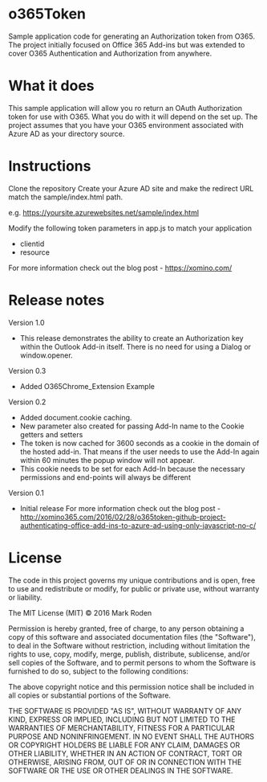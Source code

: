 # o365Token
Sample application code for generating an Authorization token from O365.
The project initially focused on Office 365 Add-ins but was extended to cover O365 Authentication and Authorization from anywhere.

# What it does
This sample application will allow you ro return an OAuth Authorization token for use with O365. What you do with it will depend on the set up.
The project assumes that you have your O365 environment associated with Azure AD as your directory source.

# Instructions
Clone the repository
Create your Azure AD site and make the redirect URL match the sample/index.html path.

e.g. https://yoursite.azurewebsites.net/sample/index.html

Modify the following token parameters in app.js to match your application

* clientid
* resource

For more information check out the blog post - https://xomino.com/

# Release notes

Version 1.0
* This release demonstrates the ability to create an Authorization key within the Outlook Add-in itself. There is no need for using a Dialog or window.opener.


Version 0.3
* Added O365Chrome_Extension Example

Version 0.2
* Added document.cookie caching.
* New parameter also created for passing Add-In name to the Cookie getters and setters
* The token is now cached for 3600 seconds as a cookie in the domain of the hosted add-in. That means if the user needs to use the Add-In again within 60 minutes the popup window will not appear.
* This cookie needs to be set for each Add-In because the necessary permissions and end-points will always be different

Version 0.1
* Initial release
For more information check out the blog post - http://xomino365.com/2016/02/28/o365token-github-project-authenticating-office-add-ins-to-azure-ad-using-only-javascript-no-c/


# License

The code in this project governs my unique contributions and is open, free to use and redistribute or modify, for public or private use, without warranty or liability.

The MIT License (MIT) © 2016 Mark Roden

Permission is hereby granted, free of charge, to any person obtaining a copy of this software and associated documentation files (the "Software"), to deal in the Software without restriction, including without limitation the rights to use, copy, modify, merge, publish, distribute, sublicense, and/or sell copies of the Software, and to permit persons to whom the Software is furnished to do so, subject to the following conditions:

The above copyright notice and this permission notice shall be included in all copies or substantial portions of the Software.

THE SOFTWARE IS PROVIDED "AS IS", WITHOUT WARRANTY OF ANY KIND, EXPRESS OR IMPLIED, INCLUDING BUT NOT LIMITED TO THE WARRANTIES OF MERCHANTABILITY, FITNESS FOR A PARTICULAR PURPOSE AND NONINFRINGEMENT. IN NO EVENT SHALL THE AUTHORS OR COPYRIGHT HOLDERS BE LIABLE FOR ANY CLAIM, DAMAGES OR OTHER LIABILITY, WHETHER IN AN ACTION OF CONTRACT, TORT OR OTHERWISE, ARISING FROM, OUT OF OR IN CONNECTION WITH THE SOFTWARE OR THE USE OR OTHER DEALINGS IN THE SOFTWARE.